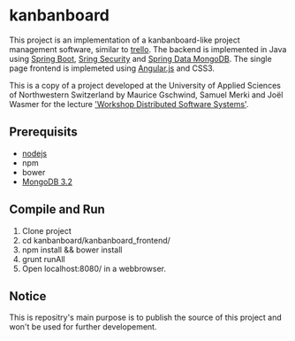 # kanbanboard
This project is an implementation of a kanbanboard-like project management software, similar to [trello](http://trello.com). The backend is implemented in Java using [Spring Boot](http://projects.spring.io/spring-boot/), [Sring Security](http://projects.spring.io/spring-security/) and [Spring Data MongoDB](http://projects.spring.io/spring-data-mongodb/). The single page frontend is implemeted using [Angular.js](https://www.angularjs.org/) and CSS3.

This is a copy of a project developed at the University of Applied Sciences of Northwestern Switzerland by Maurice Gschwind, Samuel Merki and Joël Wasmer for the lecture ['Workshop Distributed Software Systems'](http://www.fhnw.ch/technik/bachelor/informatik/studium/modulverzeichnis/modul/6008109). 

## Prerequisits
* [nodejs](https://nodejs.org/en/)
* npm
* bower
* [MongoDB 3.2](https://www.mongodb.com/)

## Compile and Run
1. Clone project
2. cd kanbanboard/kanbanboard_frontend/
3. npm install && bower install
4. grunt runAll
5. Open localhost:8080/ in a webbrowser.

## Notice
This is repositry's main purpose is to publish the source of this project and won't be used for further developement.
